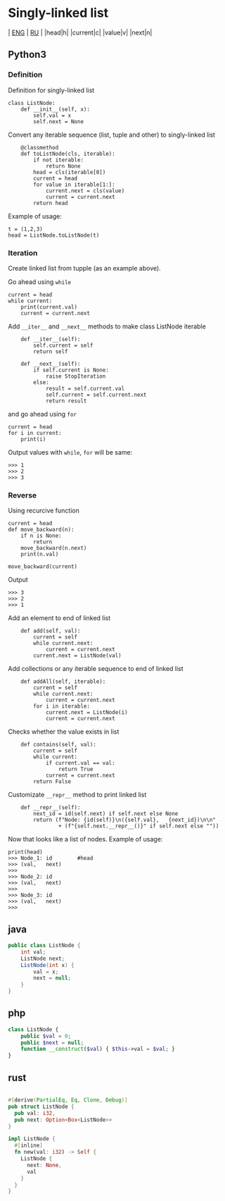 # Singly-linked list
| [ENG](https://github.com/A1eksMa/sn/blob/main/collections/SinglyLinkedList/SinglyLinkedList.md) | [RU](https://github.com/A1eksMa/sn/blob/main/collections/SinglyLinkedList/SinglyLinkedList_RU.md) |
|head|h|
|current|c|
|value|v|
|next|n|


## Python3
### Definition
Definition for singly-linked list
```python3
class ListNode:
    def __init__(self, x):
        self.val = x
        self.next = None
```
Convert any iterable sequence (list, tuple and other) to singly-linked list
```python3
    @classmethod
    def toListNode(cls, iterable):
        if not iterable:
            return None
        head = cls(iterable[0])
        current = head
        for value in iterable[1:]:
            current.next = cls(value)
            current = current.next
        return head
```
Example of usage:
```python3
t = (1,2,3)
head = ListNode.toListNode(t)
```

### Iteration
Create linked list from tupple (as an example above).

Go ahead using `while`
```python3
current = head
while current:
    print(current.val)
    current = current.next
```

Add `__iter__` and `__next__` methods to make class ListNode iterable
```python3
    def __iter__(self):
        self.current = self
        return self

    def __next__(self):
        if self.current is None:
            raise StopIteration
        else:
            result = self.current.val
            self.current = self.current.next
            return result
```

and go ahead using `for`
```python3
current = head
for i in current:
    print(i)
```

Output values with `while`, `for` will be same:
```python3
>>> 1
>>> 2
>>> 3
```

### Reverse
Using recurcive function
```python3
current = head
def move_backward(n):
    if n is None:
        return
    move_backward(n.next)
    print(n.val)
        
move_backward(current)
```

Output
```python3
>>> 3
>>> 2
>>> 1
```

Add an element to end of linked list
```python3
    def add(self, val):
        current = self
        while current.next:
            current = current.next
        current.next = ListNode(val)
```

Add collections or any iterable sequence to end of linked list
```python3
    def addAll(self, iterable):
        current = self
        while current.next:
            current = current.next
        for i in iterable:
            current.next = ListNode(i)
            current = current.next
```

Checks whether the value exists in list
```python3
    def contains(self, val):
        current = self
        while current:
            if current.val == val:
                return True
            current = current.next
        return False
```

Customizate `__repr__` method to print linked list
```python3
    def __repr__(self):
        next_id = id(self.next) if self.next else None
        return (f"Node: {id(self)}\n({self.val},   {next_id})\n\n"
                + (f"{self.next.__repr__()}" if self.next else ""))
```
Now that looks like a list of nodes. Example of usage:
```
print(head)
>>> Node_1: id        #head
>>> (val,   next)
>>>
>>> Node_2: id
>>> (val,   next)
>>>
>>> Node_3: id
>>> (val,   next)
>>>
```
## java
```java
public class ListNode {
    int val;
    ListNode next;
    ListNode(int x) {
        val = x;
        next = null;
    }
}
```
## php
```php
class ListNode {
    public $val = 0;
    public $next = null;
    function __construct($val) { $this->val = $val; }
}
```
## rust
```rust

#[derive(PartialEq, Eq, Clone, Debug)]
pub struct ListNode {
  pub val: i32,
  pub next: Option<Box<ListNode>>
}

impl ListNode {
  #[inline]
  fn new(val: i32) -> Self {
    ListNode {
      next: None,
      val
    }
  }
}
```
